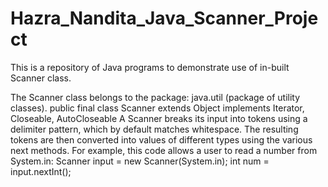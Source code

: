 # Hazra_Nandita_Java_Scanner_Project
This is a repository of Java programs to demonstrate use of in-built Scanner class.

The Scanner class belongs to the package: java.util (package of utility classes).
  public final class Scanner
  extends Object
  implements Iterator<String>, Closeable, AutoCloseable
A Scanner breaks its input into tokens using a delimiter pattern, which by default matches whitespace. The resulting tokens are then converted into values of different types using the various next methods.
For example, this code allows a user to read a number from System.in:
     Scanner input = new Scanner(System.in);
     int num = input.nextInt();

